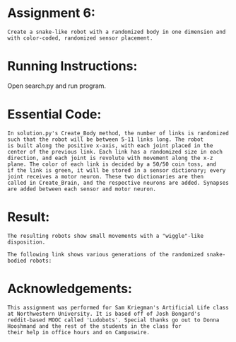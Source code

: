 # Assignment 6:
	Create a snake-like robot with a randomized body in one dimension and with color-coded, randomized sensor placement.

# Running Instructions:
Open search.py and run program.

# Essential Code:
	In solution.py's Create_Body method, the number of links is randomized such that the robot will be between 5-11 links long. The robot 
	is built along the positive x-axis, with each joint placed in the center of the previous link. Each link has a randomized size in each 
	direction, and each joint is revolute with movement along the x-z plane. The color of each link is decided by a 50/50 coin toss, and 
	if the link is green, it will be stored in a sensor dictionary; every joint receives a motor neuron. These two dictionaries are then 
	called in Create_Brain, and the respective neurons are added. Synapses are added between each sensor and motor neuron. 

# Result:
	The resulting robots show small movements with a "wiggle"-like disposition.

	The following link shows various generations of the randomized snake-bodied robots: 

# Acknowledgements:
	This assignment was performed for Sam Kriegman's Artificial Life class at Northwestern University. It is based off of Josh Bongard's 
	reddit-based MOOC called 'Ludobots'. Special thanks go out to Donna Hooshmand and the rest of the students in the class for 
	their help in office hours and on Campuswire. 